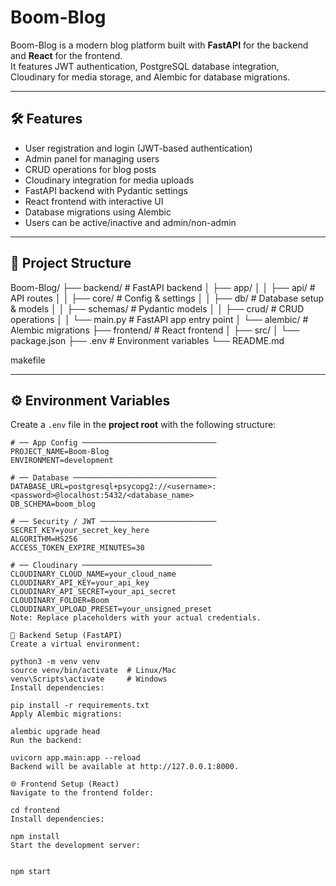 # Boom-Blog

Boom-Blog is a modern blog platform built with **FastAPI** for the backend and **React** for the frontend.  
It features JWT authentication, PostgreSQL database integration, Cloudinary for media storage, and Alembic for database migrations.

---

## 🛠 Features

- User registration and login (JWT-based authentication)
- Admin panel for managing users
- CRUD operations for blog posts
- Cloudinary integration for media uploads
- FastAPI backend with Pydantic settings
- React frontend with interactive UI
- Database migrations using Alembic
- Users can be active/inactive and admin/non-admin

---

## 📁 Project Structure

Boom-Blog/
├── backend/ # FastAPI backend
│ ├── app/
│ │ ├── api/ # API routes
│ │ ├── core/ # Config & settings
│ │ ├── db/ # Database setup & models
│ │ ├── schemas/ # Pydantic models
│ │ ├── crud/ # CRUD operations
│ │ └── main.py # FastAPI app entry point
│ └── alembic/ # Alembic migrations
├── frontend/ # React frontend
│ ├── src/
│ └── package.json
├── .env # Environment variables
└── README.md

makefile


---

## ⚙️ Environment Variables

Create a `.env` file in the **project root** with the following structure:

```env
# ── App Config ──────────────────────────────
PROJECT_NAME=Boom-Blog
ENVIRONMENT=development

# ── Database ────────────────────────────────
DATABASE_URL=postgresql+psycopg2://<username>:<password>@localhost:5432/<database_name>
DB_SCHEMA=boom_blog

# ── Security / JWT ──────────────────────────
SECRET_KEY=your_secret_key_here
ALGORITHM=HS256
ACCESS_TOKEN_EXPIRE_MINUTES=30

# ── Cloudinary ─────────────────────────────
CLOUDINARY_CLOUD_NAME=your_cloud_name
CLOUDINARY_API_KEY=your_api_key
CLOUDINARY_API_SECRET=your_api_secret
CLOUDINARY_FOLDER=Boom
CLOUDINARY_UPLOAD_PRESET=your_unsigned_preset
Note: Replace placeholders with your actual credentials.

💾 Backend Setup (FastAPI)
Create a virtual environment:

python3 -m venv venv
source venv/bin/activate  # Linux/Mac
venv\Scripts\activate     # Windows
Install dependencies:

pip install -r requirements.txt
Apply Alembic migrations:

alembic upgrade head
Run the backend:

uvicorn app.main:app --reload
Backend will be available at http://127.0.0.1:8000.

🌐 Frontend Setup (React)
Navigate to the frontend folder:

cd frontend
Install dependencies:

npm install
Start the development server:


npm start